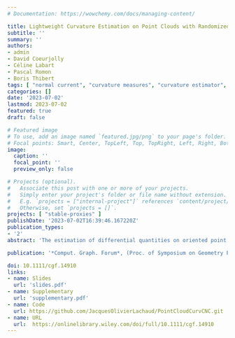```yaml
---
# Documentation: https://wowchemy.com/docs/managing-content/

title: Lightweight Curvature Estimation on Point Clouds with Randomized Corrected Curvature Measures
subtitle: ''
summary: ''
authors:
- admin
- David Coeurjolly
- Céline Labart
- Pascal Romon
- Boris Thibert
tags: [ "normal current", "curvature measures", "curvature estimator", "3D", "point clouds", "geometric inference", "stability" ]
categories: []
date: '2023-07-02'
lastmod: 2023-07-02
featured: true
draft: false

# Featured image
# To use, add an image named `featured.jpg/png` to your page's folder.
# Focal points: Smart, Center, TopLeft, Top, TopRight, Left, Right, BottomLeft, Bottom, BottomRight.
image:
  caption: ''
  focal_point: ''
  preview_only: false

# Projects (optional).
#   Associate this post with one or more of your projects.
#   Simply enter your project's folder or file name without extension.
#   E.g. `projects = ["internal-project"]` references `content/project/deep-learning/index.md`.
#   Otherwise, set `projects = []`.
projects: [ "stable-proxies" ]
publishDate: '2023-07-02T16:39:46.167220Z'
publication_types:
- '2'
abstract: 'The estimation of differential quantities on oriented point cloud is a classical step for many geometry processing tasks in computer graphics and vision. Even if many solutions exist to estimate such quantities, they usually fail at satisfying both a stable estimation with theoretical guarantee, and the efficiency of the associated algorithm. Relying on the notion of corrected curvature measures [LRT22, LRTC20] designed for surfaces, the method introduced in this paper meets both requirements. Given a point of interest and a few nearest neighbours, our method estimates the whole curvature tensor information by generating random triangles within these neighbours and normalising the corrected curvature measures by the corrected area measure. We provide a stability theorem showing that our pointwise curvatures are accurate and convergent, provided the noise in position and normal information has a variance smaller than the radius of neighbourhood. Experiments and comparisons with the state-of-the-art confirm that our approach is more accurate and much faster than alternatives. The method is fully parallelizable, requires only one nearest neighbour request per point of computation, and is trivial to implement.'

publication: '*Comput. Graph. Forum*, (Proc. of Symposium on Geometry Processing, SGP2023, Genova, Italy)), 42(5): e14910, 2023'

doi: 10.1111/cgf.14910
links:
- name: Slides
  url: 'slides.pdf'
- name: Supplementary
  url: 'supplementary.pdf'
- name: Code
  url: https://github.com/JacquesOlivierLachaud/PointCloudCurvCNC.git
- name: URL
  url:  https://onlinelibrary.wiley.com/doi/full/10.1111/cgf.14910
---
```

